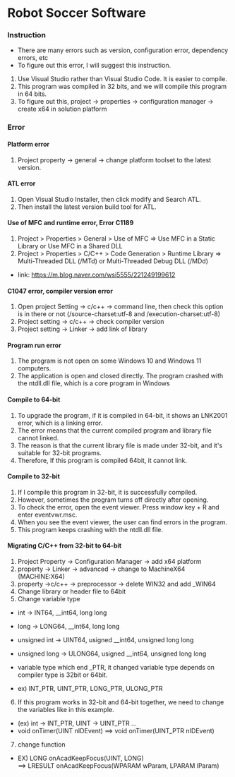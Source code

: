 # Robot Soccer Software
### Instruction
- There are many errors such as version, configuration error, dependency errors, etc
- To figure out this error, I will suggest this instruction.

1. Use Visual Studio rather than Visual Studio Code. It is easier to compile.
2. This program was compiled in 32 bits, and we will compile this program in 64 bits.
3. To figure out this, project -> properties -> configuration manager -> create x64 in solution platform




### Error
#### Platform error
1. Project property -> general -> change platform toolset to the latest version.

#### ATL error
1. Open Visual Studio Installer, then click modify and Search ATL.
2. Then install the latest version build tool for ATL.

#### Use of MFC and runtime error,  Error C1189
1. Project > Properties > General > Use of MFC  => Use MFC in a Static Library or Use MFC in a Shared DLL
2. Project > Properties > C/C++ > Code Generation > Runtime Library  => Multi-Threaded DLL (/MTd) or Multi-Threaded Debug DLL (/MDd)
- link: https://m.blog.naver.com/wsi5555/221249199612

#### C1047 error, compiler version error
1. Open project Setting -> c/c++ -> command line, then check this option is in there or not (/source-charset:utf-8 and /execution-charset:utf-8)
2. Project setting -> c/c++ -> check compiler version
3. Project setting -> Linker -> add link of library

#### Program run error
1. The program is not open on some Windows 10 and Windows 11 computers.
2. The application is open and closed directly. The program crashed with the ntdll.dll file, which is a core program in Windows

#### Compile to 64-bit
1. To upgrade the program, if it is compiled in 64-bit, it shows an LNK2001 error, which is a linking error.
2. The error means that the current compiled program and library file cannot linked.
3. The reason is that the current library file is made under 32-bit, and it's suitable for 32-bit programs.
4. Therefore, If this program is compiled 64bit, it cannot link.

#### Compile to 32-bit
1. If I compile this program in 32-bit, it is successfully compiled.
2. However, sometimes the program turns off directly after opening.
3. To check the error, open the event viewer. Press window key + R and enter eventvwr.msc.
4. When you see the event viewer, the user can find errors in the program.
5. This program keeps crashing with the ntdll.dll file.

#### Migrating C/C++ from 32-bit to 64-bit
1. Project Property -> Configuration Manager -> add x64 platform
2. property -> Linker -> advanced -> change to MachineX64 (MACHINE:X64)
3. property ->c/c++ -> preprocessor -> delete WIN32 and add _WIN64
4. Change library or header file to 64bit
5. Change variable type

- int -> INT64, __int64, long long
- long -> LONG64, __int64, long long
- unsigned int -> UINT64, usigned __int64, unsigned long long
- unsigned long -> ULONG64, usigned __int64, unsigned long long

- variable type which end _PTR, it changed variable type depends on compiler type is 32bit or 64bit.
- ex) INT_PTR, UINT_PTR, LONG_PTR, ULONG_PTR

6. If this program works in 32-bit and 64-bit together, we need to change the variables like in this example.
- (ex) int -> INT_PTR, UINT -> UINT_PTR ...
- void onTimer(UINT nIDEvent)  ==> void onTimer(UINT_PTR nIDEvent)

7. change function
- EX) LONG onAcadKeepFocus(UINT, LONG) ==> LRESULT onAcadKeepFocus(WPARAM wParam, LPARAM lParam)


